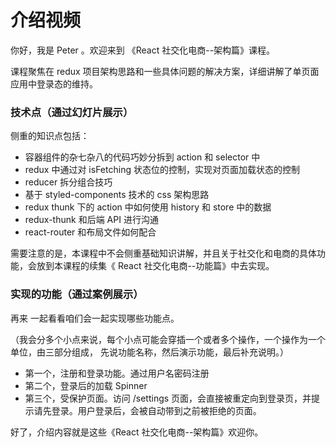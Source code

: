 # 介绍视频

你好，我是 Peter 。欢迎来到 《React 社交化电商--架构篇》课程。

课程聚焦在 redux 项目架构思路和一些具体问题的解决方案，详细讲解了单页面应用中登录态的维持。

### 技术点（通过幻灯片展示）

侧重的知识点包括：

- 容器组件的杂七杂八的代码巧妙分拆到 action 和 selector 中
- redux 中通过对 isFetching 状态位的控制，实现对页面加载状态的控制
- reducer 拆分组合技巧
- 基于 styled-components 技术的 css 架构思路
- redux thunk 下的 action 中如何使用 history 和 store 中的数据
- redux-thunk 和后端 API 进行沟通
- react-router 和布局文件如何配合

需要注意的是，本课程中不会侧重基础知识讲解，并且关于社交化和电商的具体功能，会放到本课程的续集《 React 社交化电商--功能篇》中去实现。

### 实现的功能（通过案例展示）

再来 一起看看咱们会一起实现哪些功能点。

（我会分多个小点来说，每个小点可能会穿插一个或者多个操作，一个操作为一个单位，由三部分组成，
 先说功能名称，然后演示功能，最后补充说明。）

- 第一个，注册和登录功能。通过用户名密码注册
- 第二个，登录后的加载 Spinner
- 第三个，受保护页面。访问 /settings 页面，会直接被重定向到登录页，并提示请先登录。用户登录后，会被自动带到之前被拒绝的页面。

好了，介绍内容就是这些《React 社交化电商--架构篇》欢迎你。

